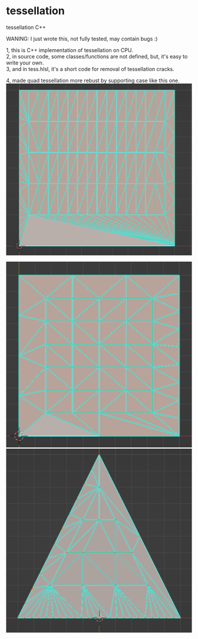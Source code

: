 # tessellation
tessellation C++

WANING: I just wrote this, not fully tested, may contain bugs :)

1, this is C++ implementation of tessellation on CPU. <br>
2, in source code, some classes/functions are not defined, but, it's easy to write your own. <br>
3, and in tess.hlsl, it's a short code for removal of tessellation cracks. <br>

4, made quad tessellation more rebust by supporting case like this one. <br>
![alt text](https://github.com/dong-zhan/tessellation/blob/main/499.png)

![alt text](https://github.com/dong-zhan/tessellation/blob/main/497.png)
![alt text](https://github.com/dong-zhan/tessellation/blob/main/498.png)

